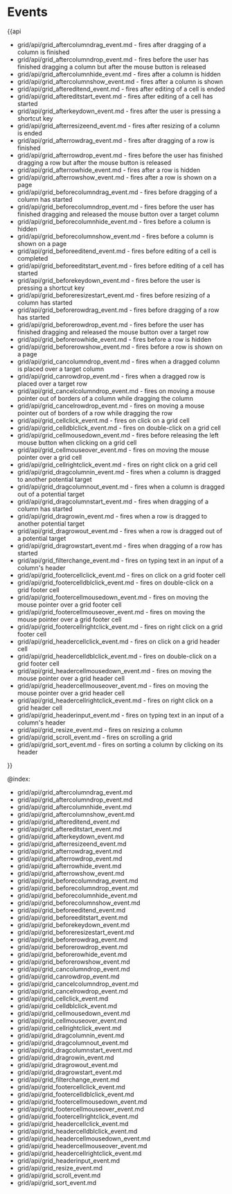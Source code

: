 Events
=========

{{api

- grid/api/grid_aftercolumndrag_event.md - fires after dragging of a column is finished
- grid/api/grid_aftercolumndrop_event.md - fires before the user has finished dragging a column but after the mouse button is released
- grid/api/grid_aftercolumnhide_event.md - fires after a column is hidden
- grid/api/grid_aftercolumnshow_event.md - fires after a column is shown
- grid/api/grid_aftereditend_event.md - fires after editing of a cell is ended
- grid/api/grid_aftereditstart_event.md - fires after editing of a cell has started
- grid/api/grid_afterkeydown_event.md - fires after the user is pressing a shortcut key
- grid/api/grid_afterresizeend_event.md - fires after resizing of a column is ended
- grid/api/grid_afterrowdrag_event.md - fires after dragging of a row is finished
- grid/api/grid_afterrowdrop_event.md - fires before the user has finished dragging a row but after the mouse button is released
- grid/api/grid_afterrowhide_event.md - fires after a row is hidden
- grid/api/grid_afterrowshow_event.md - fires after a row is shown on a page
- grid/api/grid_beforecolumndrag_event.md - fires before dragging of a column has started
- grid/api/grid_beforecolumndrop_event.md - fires before the user has finished dragging and released the mouse button over a target column
- grid/api/grid_beforecolumnhide_event.md - fires before a column is hidden
- grid/api/grid_beforecolumnshow_event.md - fires before a column is shown on a page
- grid/api/grid_beforeeditend_event.md - fires before editing of a cell is completed
- grid/api/grid_beforeeditstart_event.md - fires before editing of a cell has started
- grid/api/grid_beforekeydown_event.md - fires before the user is pressing a shortcut key
- grid/api/grid_beforeresizestart_event.md - fires before resizing of a column has started
- grid/api/grid_beforerowdrag_event.md - fires before dragging of a row has started
- grid/api/grid_beforerowdrop_event.md - fires before the user has finished dragging and released the mouse button over a target row
- grid/api/grid_beforerowhide_event.md - fires before a row is hidden
- grid/api/grid_beforerowshow_event.md - fires before a row is shown on a page
- grid/api/grid_cancolumndrop_event.md - fires when a dragged column is placed over a target column
- grid/api/grid_canrowdrop_event.md - fires when a dragged row is placed over a target row
- grid/api/grid_cancelcolumndrop_event.md - fires on moving a mouse pointer out of borders of a column while dragging the column
- grid/api/grid_cancelrowdrop_event.md - fires on moving a mouse pointer out of borders of a row while dragging the row
- grid/api/grid_cellclick_event.md - fires on click on a grid cell
- grid/api/grid_celldblclick_event.md - fires on double-click on a grid cell
- grid/api/grid_cellmousedown_event.md - fires before releasing the left mouse button when clicking on a grid cell
- grid/api/grid_cellmouseover_event.md - fires on moving the mouse pointer over a grid cell
- grid/api/grid_cellrightclick_event.md - fires on right click on a grid cell
- grid/api/grid_dragcolumnin_event.md - fires when a column is dragged to another potential target
- grid/api/grid_dragcolumnout_event.md - fires when a column is dragged out of a potential target
- grid/api/grid_dragcolumnstart_event.md - fires when dragging of a column has started
- grid/api/grid_dragrowin_event.md - fires when a row is dragged to another potential target
- grid/api/grid_dragrowout_event.md - fires when a row is dragged out of a potential target
- grid/api/grid_dragrowstart_event.md - fires when dragging of a row has started
- grid/api/grid_filterchange_event.md - fires on typing text in an input of a column's header
- grid/api/grid_footercellclick_event.md - fires on click on a grid footer cell
- grid/api/grid_footercelldblclick_event.md - fires on double-click on a grid footer cell
- grid/api/grid_footercellmousedown_event.md - fires on moving the mouse pointer over a grid footer cell
- grid/api/grid_footercellmouseover_event.md - fires on moving the mouse pointer over a grid footer cell
- grid/api/grid_footercellrightclick_event.md - fires on right click on a grid footer cell
- grid/api/grid_headercellclick_event.md - fires on click on a grid header cell
- grid/api/grid_headercelldblclick_event.md - fires on double-click on a grid footer cell
- grid/api/grid_headercellmousedown_event.md - fires on moving the mouse pointer over a grid header cell
- grid/api/grid_headercellmouseover_event.md - fires on moving the mouse pointer over a grid header cell
- grid/api/grid_headercellrightclick_event.md - fires on right click on a grid header cell
- grid/api/grid_headerinput_event.md - fires on typing text in an input of a column's header
- grid/api/grid_resize_event.md - fires on resizing a column
- grid/api/grid_scroll_event.md - fires on scrolling a grid
- grid/api/grid_sort_event.md - fires on sorting a column by clicking on its header

}}

@index:
- grid/api/grid_aftercolumndrag_event.md
- grid/api/grid_aftercolumndrop_event.md
- grid/api/grid_aftercolumnhide_event.md
- grid/api/grid_aftercolumnshow_event.md
- grid/api/grid_aftereditend_event.md
- grid/api/grid_aftereditstart_event.md
- grid/api/grid_afterkeydown_event.md
- grid/api/grid_afterresizeend_event.md
- grid/api/grid_afterrowdrag_event.md
- grid/api/grid_afterrowdrop_event.md
- grid/api/grid_afterrowhide_event.md
- grid/api/grid_afterrowshow_event.md
- grid/api/grid_beforecolumndrag_event.md
- grid/api/grid_beforecolumndrop_event.md
- grid/api/grid_beforecolumnhide_event.md
- grid/api/grid_beforecolumnshow_event.md
- grid/api/grid_beforeeditend_event.md
- grid/api/grid_beforeeditstart_event.md
- grid/api/grid_beforekeydown_event.md
- grid/api/grid_beforeresizestart_event.md
- grid/api/grid_beforerowdrag_event.md
- grid/api/grid_beforerowdrop_event.md
- grid/api/grid_beforerowhide_event.md
- grid/api/grid_beforerowshow_event.md
- grid/api/grid_cancolumndrop_event.md
- grid/api/grid_canrowdrop_event.md
- grid/api/grid_cancelcolumndrop_event.md
- grid/api/grid_cancelrowdrop_event.md
- grid/api/grid_cellclick_event.md
- grid/api/grid_celldblclick_event.md
- grid/api/grid_cellmousedown_event.md
- grid/api/grid_cellmouseover_event.md
- grid/api/grid_cellrightclick_event.md
- grid/api/grid_dragcolumnin_event.md
- grid/api/grid_dragcolumnout_event.md
- grid/api/grid_dragcolumnstart_event.md
- grid/api/grid_dragrowin_event.md
- grid/api/grid_dragrowout_event.md
- grid/api/grid_dragrowstart_event.md
- grid/api/grid_filterchange_event.md
- grid/api/grid_footercellclick_event.md
- grid/api/grid_footercelldblclick_event.md
- grid/api/grid_footercellmousedown_event.md
- grid/api/grid_footercellmouseover_event.md
- grid/api/grid_footercellrightclick_event.md
- grid/api/grid_headercellclick_event.md
- grid/api/grid_headercelldblclick_event.md
- grid/api/grid_headercellmousedown_event.md
- grid/api/grid_headercellmouseover_event.md
- grid/api/grid_headercellrightclick_event.md
- grid/api/grid_headerinput_event.md
- grid/api/grid_resize_event.md
- grid/api/grid_scroll_event.md
- grid/api/grid_sort_event.md
